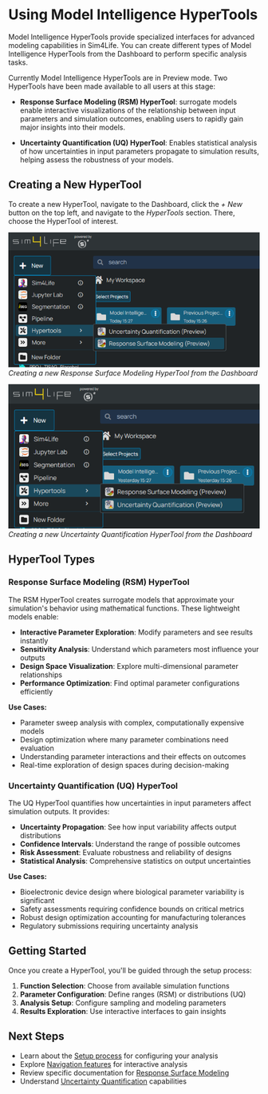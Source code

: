 <!-- TODO We need a tutorial to creating Functions!!! -->

# Using Model Intelligence HyperTools

Model Intelligence HyperTools provide specialized interfaces for advanced modeling capabilities in Sim4Life. You can create different types of Model Intelligence HyperTools from the Dashboard to perform specific analysis tasks.

Currently Model Intelligence HyperTools are in Preview mode. Two HyperTools have been made available to all users at this stage:

- **Response Surface Modeling (RSM) HyperTool**: surrogate models enable interactive visualizations of the relationship between input parameters and simulation outcomes, enabling users to rapidly gain major insights into their models.

- **Uncertainty Quantification (UQ) HyperTool**: Enables statistical analysis of how uncertainties in input parameters propagate to simulation results, helping assess the robustness of your models.

## Creating a New HyperTool

To create a new HyperTool, navigate to the Dashboard, click the *+ New* button on the top left, and navigate to the *HyperTools* section. There, choose the HyperTool of interest.

![Creating a new Response Surface Modeling HyperTool](../assets/MetaModeling_figures/CreateRSMHyperTool.png)
*Creating a new Response Surface Modeling HyperTool from the Dashboard*

![Creating a new Uncertainty Quantification HyperTool](../assets/MetaModeling_figures/CreateUQHyperTool.png)
*Creating a new Uncertainty Quantification HyperTool from the Dashboard*

## HyperTool Types

### Response Surface Modeling (RSM) HyperTool

The RSM HyperTool creates surrogate models that approximate your simulation's behavior using mathematical functions. These lightweight models enable:

- **Interactive Parameter Exploration**: Modify parameters and see results instantly
- **Sensitivity Analysis**: Understand which parameters most influence your outputs
- **Design Space Visualization**: Explore multi-dimensional parameter relationships
- **Performance Optimization**: Find optimal parameter configurations efficiently

**Use Cases:**
- Parameter sweep analysis with complex, computationally expensive models
- Design optimization where many parameter combinations need evaluation
- Understanding parameter interactions and their effects on outcomes
- Real-time exploration of design spaces during decision-making

### Uncertainty Quantification (UQ) HyperTool

The UQ HyperTool quantifies how uncertainties in input parameters affect simulation outputs. It provides:

- **Uncertainty Propagation**: See how input variability affects output distributions
- **Confidence Intervals**: Understand the range of possible outcomes
- **Risk Assessment**: Evaluate robustness and reliability of designs
- **Statistical Analysis**: Comprehensive statistics on output uncertainties

**Use Cases:**
- Bioelectronic device design where biological parameter variability is significant
- Safety assessments requiring confidence bounds on critical metrics
- Robust design optimization accounting for manufacturing tolerances
- Regulatory submissions requiring uncertainty analysis

## Getting Started

Once you create a HyperTool, you'll be guided through the setup process:

1. **Function Selection**: Choose from available simulation functions
2. **Parameter Configuration**: Define ranges (RSM) or distributions (UQ)
3. **Analysis Setup**: Configure sampling and modeling parameters
4. **Results Exploration**: Use interactive interfaces to gain insights

## Next Steps

- Learn about the [Setup process](setup.md) for configuring your analysis
- Explore [Navigation features](navigation.md) for interactive analysis
- Review specific documentation for [Response Surface Modeling](response-surface-modeling.md)
- Understand [Uncertainty Quantification](uncertainty-quantification.md) capabilities